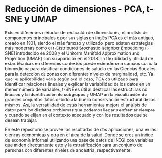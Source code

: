 # Reducción de dimensiones - PCA, t-SNE y UMAP


Existen diferentes métodos de reducción de dimensiones, el análisis de componentes principales o por sus siglas en inglés PCA es el más antiguo, creado en 1901, siendo el más famoso y utilizado, pero existen estrategias más modernas como el t-Distributed Stochastic Neighbor Embedding (t-SNE) introducido en 2008 y el Uniform Manifold Approximation and Projection (UMAP) con su aparición en el 2018. La flexibilidad y utilidad de estas técnicas en diferentes contextos puede extenderse a campos como la biomedicina para clasificar condiciones de salud o en las Ciencias Sociales para la detección de zonas con diferentes niveles de marginalidad, etc. Ya que su aplicabilidad varía según sea el caso; PCA  es utilizado para identificar relaciones lineales y explicar la variabilidad de los datos en un menor número de variables, t-SNE es útil al destacar las estructuras no lineales y la identificación de subgrupos y UMAP en la visualización de grandes conjuntos datos debido a la buena conservación estructural de los mismos. Así, la versatilidad de estas herramientas mejora el análisis de datos para los distintos problemas que podemos llegar a enfrentar siempre y cuando se elijan en el contexto adecuado y con los resultados que se desean trabajar. 

En este repositorio se provee los resultados de dos aplicaciones, una en las ciencas economicas y otra en el área de la salud. Donde se crea un indice de economía informal utilizando una base de datos de INEGI con variables que miden directamente esto y la estratificación para un conjunto de personas con diferentes niveles de ancestría, respectivamente. 
